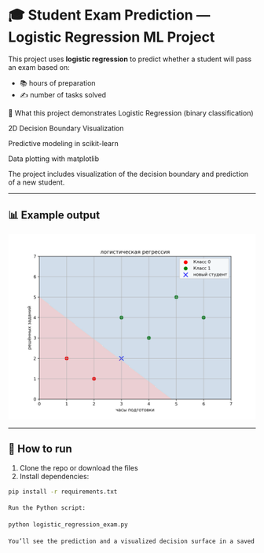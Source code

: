 # 🎓 Student Exam Prediction — Logistic Regression ML Project

This project uses **logistic regression** to predict whether a student will pass an exam based on:

- 📚 hours of preparation
- ✍️ number of tasks solved


🧠 What this project demonstrates
Logistic Regression (binary classification)

2D Decision Boundary Visualization

Predictive modeling in scikit-learn

Data plotting with matplotlib


The project includes visualization of the decision boundary and prediction of a new student.

---

## 📊 Example output

![Exam Prediction](exam_prediction.png)

---

## 🚀 How to run

1. Clone the repo or download the files
2. Install dependencies:

```bash
pip install -r requirements.txt

Run the Python script:

python logistic_regression_exam.py

You’ll see the prediction and a visualized decision surface in a saved image (exam_prediction.png).

